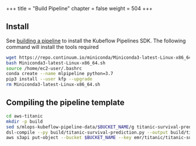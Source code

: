 +++
title = "Build Pipeline"
chapter = false
weight = 504
+++

## Install 

See [building a pipeline](https://www.kubeflow.org/docs/guides/pipelines/build-pipeline/) to install the Kubeflow Pipelines SDK.
The following command will install the tools required

```sh
wget https://repo.continuum.io/miniconda/Miniconda3-latest-Linux-x86_64.sh
bash Miniconda3-latest-Linux-x86_64.sh
source /home/ec2-user/.bashrc
conda create --name mlpipeline python=3.7
pip3 install --user kfp --upgrade
rm Miniconda3-latest-Linux-x86_64.sh 
```

## Compiling the pipeline template

```sh
cd aws-titanic
mkdir -p build
sed s/mlops-kubeflow-pipeline-data/$BUCKET_NAME/g titanic-survival-prediction.py | sed s/aws-region/$EMR_REGION/ > build/titanic-survival-prediction.py
dsl-compile --py build/titanic-survival-prediction.py --output build/titanic-survival-prediction.tar.gz
aws s3api put-object --bucket $BUCKET_NAME --key emr/titanic/titanic-survival-prediction.tar.gz --body build/titanic-survival-prediction.tar.gz
```
